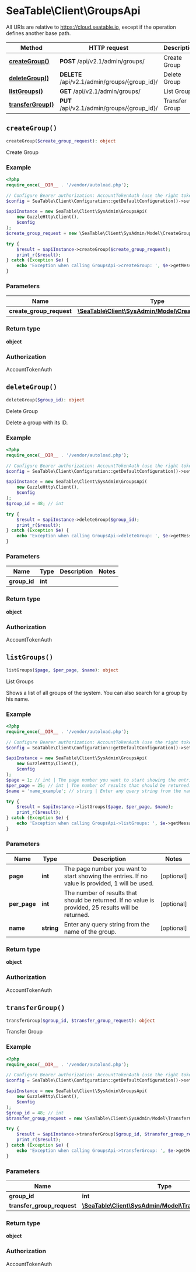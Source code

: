 # SeaTable\Client\GroupsApi

All URIs are relative to https://cloud.seatable.io, except if the operation defines another base path.

| Method | HTTP request | Description |
| ------------- | ------------- | ------------- |
| [**createGroup()**](GroupsApi.md#createGroup) | **POST** /api/v2.1/admin/groups/ | Create Group |
| [**deleteGroup()**](GroupsApi.md#deleteGroup) | **DELETE** /api/v2.1/admin/groups/{group_id}/ | Delete Group |
| [**listGroups()**](GroupsApi.md#listGroups) | **GET** /api/v2.1/admin/groups/ | List Groups |
| [**transferGroup()**](GroupsApi.md#transferGroup) | **PUT** /api/v2.1/admin/groups/{group_id}/ | Transfer Group |


## `createGroup()`

```php
createGroup($create_group_request): object
```

Create Group

### Example

```php
<?php
require_once(__DIR__ . '/vendor/autoload.php');

// Configure Bearer authorization: AccountTokenAuth (use the right token for your request)
$config = SeaTable\Client\Configuration::getDefaultConfiguration()->setAccessToken('YOUR_TOKEN');

$apiInstance = new SeaTable\Client\SysAdmin\GroupsApi(
    new GuzzleHttp\Client(),
    $config
);
$create_group_request = new \SeaTable\Client\SysAdmin/Model\CreateGroupRequest(); // \SeaTable\Client\SysAdmin/Model\CreateGroupRequest

try {
    $result = $apiInstance->createGroup($create_group_request);
    print_r($result);
} catch (Exception $e) {
    echo 'Exception when calling GroupsApi->createGroup: ', $e->getMessage(), PHP_EOL;
}
```

### Parameters

| Name | Type | Description  | Notes |
| ------------- | ------------- | ------------- | ------------- |
| **create_group_request** | [**\SeaTable\Client\SysAdmin/Model\CreateGroupRequest**](../Model/CreateGroupRequest.md)|  | [optional] |

### Return type

**object**

### Authorization

AccountTokenAuth




## `deleteGroup()`

```php
deleteGroup($group_id): object
```

Delete Group

Delete a group with its ID.

### Example

```php
<?php
require_once(__DIR__ . '/vendor/autoload.php');

// Configure Bearer authorization: AccountTokenAuth (use the right token for your request)
$config = SeaTable\Client\Configuration::getDefaultConfiguration()->setAccessToken('YOUR_TOKEN');

$apiInstance = new SeaTable\Client\SysAdmin\GroupsApi(
    new GuzzleHttp\Client(),
    $config
);
$group_id = 48; // int

try {
    $result = $apiInstance->deleteGroup($group_id);
    print_r($result);
} catch (Exception $e) {
    echo 'Exception when calling GroupsApi->deleteGroup: ', $e->getMessage(), PHP_EOL;
}
```

### Parameters

| Name | Type | Description  | Notes |
| ------------- | ------------- | ------------- | ------------- |
| **group_id** | **int**|  | |

### Return type

**object**

### Authorization

AccountTokenAuth




## `listGroups()`

```php
listGroups($page, $per_page, $name): object
```

List Groups

Shows a list of all groups of the system. You can also search for a group by his name.

### Example

```php
<?php
require_once(__DIR__ . '/vendor/autoload.php');

// Configure Bearer authorization: AccountTokenAuth (use the right token for your request)
$config = SeaTable\Client\Configuration::getDefaultConfiguration()->setAccessToken('YOUR_TOKEN');

$apiInstance = new SeaTable\Client\SysAdmin\GroupsApi(
    new GuzzleHttp\Client(),
    $config
);
$page = 1; // int | The page number you want to start showing the entries. If no value is provided, 1 will be used.
$per_page = 25; // int | The number of results that should be returned. If no value is provided, 25 results will be returned.
$name = 'name_example'; // string | Enter any query string from the name of the group.

try {
    $result = $apiInstance->listGroups($page, $per_page, $name);
    print_r($result);
} catch (Exception $e) {
    echo 'Exception when calling GroupsApi->listGroups: ', $e->getMessage(), PHP_EOL;
}
```

### Parameters

| Name | Type | Description  | Notes |
| ------------- | ------------- | ------------- | ------------- |
| **page** | **int**| The page number you want to start showing the entries. If no value is provided, 1 will be used. | [optional] |
| **per_page** | **int**| The number of results that should be returned. If no value is provided, 25 results will be returned. | [optional] |
| **name** | **string**| Enter any query string from the name of the group. | [optional] |

### Return type

**object**

### Authorization

AccountTokenAuth




## `transferGroup()`

```php
transferGroup($group_id, $transfer_group_request): object
```

Transfer Group

### Example

```php
<?php
require_once(__DIR__ . '/vendor/autoload.php');

// Configure Bearer authorization: AccountTokenAuth (use the right token for your request)
$config = SeaTable\Client\Configuration::getDefaultConfiguration()->setAccessToken('YOUR_TOKEN');

$apiInstance = new SeaTable\Client\SysAdmin\GroupsApi(
    new GuzzleHttp\Client(),
    $config
);
$group_id = 48; // int
$transfer_group_request = new \SeaTable\Client\SysAdmin/Model\TransferGroupRequest(); // \SeaTable\Client\SysAdmin/Model\TransferGroupRequest

try {
    $result = $apiInstance->transferGroup($group_id, $transfer_group_request);
    print_r($result);
} catch (Exception $e) {
    echo 'Exception when calling GroupsApi->transferGroup: ', $e->getMessage(), PHP_EOL;
}
```

### Parameters

| Name | Type | Description  | Notes |
| ------------- | ------------- | ------------- | ------------- |
| **group_id** | **int**|  | |
| **transfer_group_request** | [**\SeaTable\Client\SysAdmin/Model\TransferGroupRequest**](../Model/TransferGroupRequest.md)|  | [optional] |

### Return type

**object**

### Authorization

AccountTokenAuth



